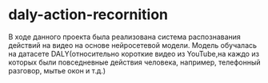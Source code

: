 # daly-action-recornition
В ходе данного проекта была реализована система распознавания действий на видео на основе нейросетевой модели.
Модель обучалась на датасете DALY(относительно короткие видео из YouTube,на каждо из которых были повседневные действия человека, например, телефонный разговор, мытье окон и т.д.)
